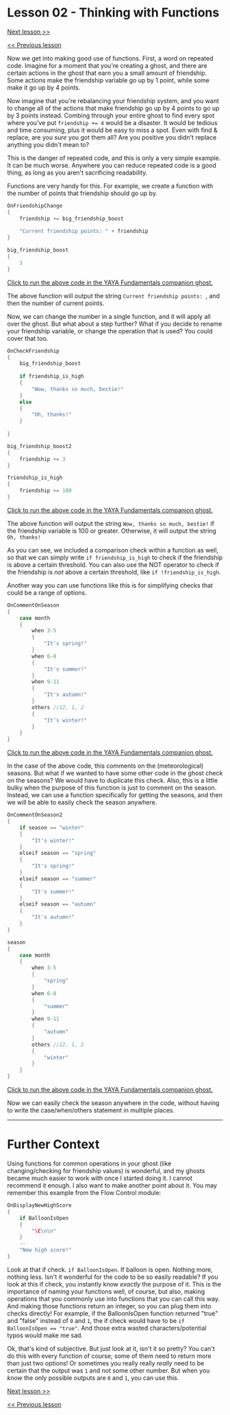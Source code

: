 # Lesson 02 - Thinking with Functions

[Next lesson >>](https://github.com/Zichqec/YAYA_Fundamentals/blob/main/Module%204%20-%20Functions/03%20-%20Pure%20Functions.md)

[<< Previous lesson](https://github.com/Zichqec/YAYA_Fundamentals/blob/main/Module%204%20-%20Functions/01%20-%20SHIORI%20Events%20vs%20Functions.md)

Now we get into making good use of functions. First, a word on repeated code. Imagine for a moment that you're creating a ghost, and there are certain actions in the ghost that earn you a small amount of friendship. Some actions make the friendship variable go up by 1 point, while some make it go up by 4 points.

Now imagine that you're rebalancing your friendship system, and you want to change all of the actions that make friendship go up by 4 points to go up by 3 points instead. Combing through your entire ghost to find every spot where you've put `friendship += 4` would be a disaster. It would be tedious and time consuming, plus it would be easy to miss a spot. Even with find & replace, are you *sure* you got them all? Are you positive you didn't replace anything you didn't mean to?

This is the danger of repeated code, and this is only a very simple example. It can be much worse. Anywhere you can reduce repeated code is a good thing, as long as you aren't sacrificing readability.

Functions are very handy for this. For example, we create a function with the number of points that friendship should go up by.

```c
OnFriendshipChange
{
	friendship += big_friendship_boost
	
	"Current friendship points: " + friendship
}

big_friendship_boost
{
	3
}
```

[Click to run the above code in the YAYA Fundamentals companion ghost.](https://zichqec.github.io/s-the-skeleton/jump.html?url=x-ukagaka-link%3Atype%3Devent%26ghost%3DYAYA%20Fundamentals%26info%3DOnExample.M4.L2.FriendshipChange)

The above function will output the string `Current friendship points: `, and then the number of current points.

Now, we can change the number in a single function, and it will apply all over the ghost. But what about a step further? What if you decide to rename your friendship variable, or change the operation that is used? You could cover that too.

```c
OnCheckFriendship
{
	big_friendship_boost
	
	if friendship_is_high
	{
		"Wow, thanks so much, bestie!"
	}
	else
	{
		"Oh, thanks!"
	}
	
}

big_friendship_boost2
{
	friendship += 3
}

friendship_is_high
{
	friendship >= 100
}
```

[Click to run the above code in the YAYA Fundamentals companion ghost.](https://zichqec.github.io/s-the-skeleton/jump.html?url=x-ukagaka-link%3Atype%3Devent%26ghost%3DYAYA%20Fundamentals%26info%3DOnExample.M4.L2.CheckFriendship)

The above function will output the string `Wow, thanks so much, bestie!` if the friendship variable is 100 or greater. Otherwise, it will output the string `Oh, thanks!`

As you can see, we included a comparison check within a function as well, so that we can simply write `if friendship_is_high` to check if the friendship is above a certain threshold. You can also use the NOT operator to check if the friendship is *not* above a certain threshold, like `if !friendship_is_high`.


Another way you can use functions like this is for simplifying checks that could be a range of options.

```c
OnCommentOnSeason
{
	case month
	{
		when 3-5
		{
			"It's spring!"
		}
		when 6-8
		{
			"It's summer!"
		}
		when 9-11
		{
			"It's autumn!"
		}
		others //12, 1, 2
		{
			"It's winter!"
		}
	}
}
```

[Click to run the above code in the YAYA Fundamentals companion ghost.](https://zichqec.github.io/s-the-skeleton/jump.html?url=x-ukagaka-link%3Atype%3Devent%26ghost%3DYAYA%20Fundamentals%26info%3DOnExample.M4.L2.CommentOnSeason)

In the case of the above code, this comments on the (meteorological) seasons. But what if we wanted to have some other code in the ghost check on the seasons? We would have to duplicate this check. Also, this is a little bulky when the purpose of this function is just to comment on the season. Instead, we can use a function specifically for getting the seasons, and then we will be able to easily check the season anywhere.

```c
OnCommentOnSeason2
{
	if season == "winter"
	{
		"It's winter!"
	}
	elseif season == "spring"
	{
		"It's spring!"
	}
	elseif season == "summer"
	{
		"It's summer!"
	}
	elseif season == "autumn"
	{
		"It's autumn!"
	}
}

season
{
	case month
	{
		when 3-5
		{
			"spring"
		}
		when 6-8
		{
			"summer"
		}
		when 9-11
		{
			"autumn"
		}
		others //12, 1, 2
		{
			"winter"
		}
	}
}
```

[Click to run the above code in the YAYA Fundamentals companion ghost.](https://zichqec.github.io/s-the-skeleton/jump.html?url=x-ukagaka-link%3Atype%3Devent%26ghost%3DYAYA%20Fundamentals%26info%3DOnExample.M4.L2.CommentOnSeason2)

Now we can easily check the season anywhere in the code, without having to write the case/when/others statement in multiple places.

---

# Further Context

Using functions for common operations in your ghost (like changing/checking for friendship values) is wonderful, and my ghosts became much easier to work with once I started doing it. I cannot recommend it enough. I also want to make another point about it. You may remember this example from the Flow Control module:

```c
OnDisplayNewHighScore
{
	if BalloonIsOpen
	{
		"\C\n\n"
	}
	--
	"New high score!"
}
```

Look at that if check. `if BalloonIsOpen`. If balloon is open. Nothing more, nothing less. Isn't it wonderful for the code to be so easily readable? If you look at this if check, you instantly know *exactly* the purpose of it. This is the importance of naming your functions well, of course, but also, making operations that you commonly use into functions that you can call this way. And making those functions return an integer, so you can plug them into checks directly! For example, if the BalloonIsOpen function returned "true" and "false" instead of `0` and `1`, the if check would have to be `if BalloonIsOpen == "true"`. And those extra wasted characters/potential typos would make me sad.

Ok, that's kind of subjective. But just look at it, isn't it so pretty? You can't do this with every function of course; some of them need to return more than just two options! Or sometimes you really really *really* need to be certain that the output was `1` and not some other number. But when you *know* the only possible outputs are `0` and `1`, you can use this.

[Next lesson >>](https://github.com/Zichqec/YAYA_Fundamentals/blob/main/Module%204%20-%20Functions/03%20-%20Pure%20Functions.md)

[<< Previous lesson](https://github.com/Zichqec/YAYA_Fundamentals/blob/main/Module%204%20-%20Functions/01%20-%20SHIORI%20Events%20vs%20Functions.md)